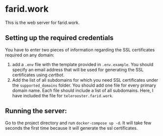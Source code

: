 # farid.work
This is the web server for farid.work.

## Setting up the required credentials

You have to enter two pieces of information regarding the SSL certificates required on any domain:
1. add a `.env` file with the template provided in `.env.example`. You should specify an email address that will be used for generating the SSL certificates using *certbot*. 
2. Add the list of all subdomains for which you need SSL certificates under the `supported_domains` folder. You should add one file for every primary domain name. Each file should include a list of all subdomains. Here, I have included the file for `telerooster.farid.work`.


## Running the server:

Go to the project directory and run `docker-compose up -d`. It will take few seconds the first time because it will generate the ssl certificates.

